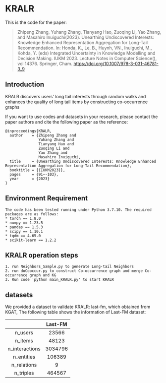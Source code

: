 # KRALR

This is the code for the paper:
>Zhipeng Zhang, Yuhang Zhang, Tianyang Hao, Zuoqing Li, Yao Zhang, and Masahiro Inuiguchi(2023). Unearthing Undiscovered Interests: Knowledge Enhanced Representation Aggregation for Long-Tail Recommendation. In: Honda, K., Le, B., Huynh, VN., Inuiguchi, M., Kohda, Y. (eds) Integrated Uncertainty in Knowledge Modelling and Decision Making. IUKM 2023. Lecture Notes in Computer Science(), vol 14376. Springer, Cham. https://doi.org/10.1007/978-3-031-46781-3_9


## Introduction
KRALR discovers users' long tail interests through random walks and enhances the quality of long tail items by constructing co-occurrence graphs

If you want to use codes and datasets in your research, please contact the paper authors and cite the following paper as the reference:
```
@inproceedings{KRALR,
  author    = {Zhipeng Zhang and
               Yuhang Zhang and
               Tianyang Hao and
               Zuoqing Li and
               Yao Zhang and
               Masahiro Inuiguchi,
  title     = {Unearthing Undiscovered Interests: Knowledge Enhanced Representation Aggregation for Long-Tail Recommendation},
  booktitle = {{IUKM2023}},
  pages     = {91–-103},
  year      = {2023}
}
```


## Environment Requirement
```
The code has been tested running under Python 3.7.10. The required packages are as follows:
* torch == 1.8.0
* numpy == 1.23.5
* pandas == 1.5.3
* scipy == 1.10.1
* tqdm == 4.65.0
* scikit-learn == 1.2.2
```

## KRALR operation steps
```
1. run Neighbors_Sample.py to generate Long-tail Neighbors
2. run doCooccur.py to construct Co-occurrence graph and merge Co-occurrence graph and KG
3. Run code 'python main_KRALR.py' to start KRALR
```

## datasets
We provided a dataset to validate KRALR: last-fm, which obtained from KGAT,  The following table shows the information of Last-FM dataset:

|                | Last-FM |
| :------------: | :-----: |
|    n_users     |  23566  |
|    n_items     |  48123  |
| n_interactions | 3034796 |
|   n_entities   | 106389  |
|  n_relations   |    9    |
|   n_triples    | 464567  |


